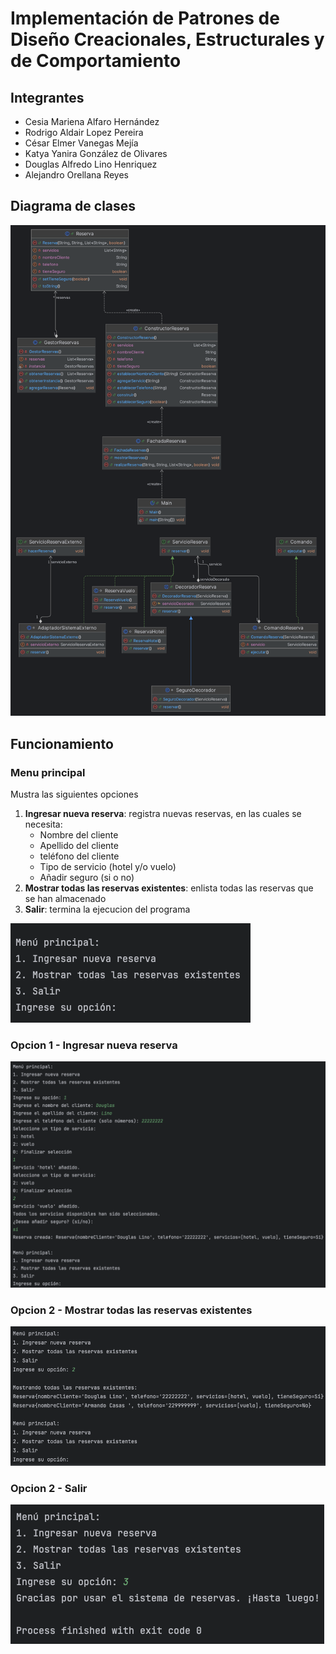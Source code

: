 # Implementación de Patrones de Diseño Creacionales, Estructurales y de Comportamiento

## Integrantes
* Cesia Mariena Alfaro Hernández
* Rodrigo Aldair Lopez Pereira
* César Elmer Vanegas Mejía
* Katya Yanira González de Olivares
* Douglas Alfredo Lino Henriquez
* Alejandro Orellana Reyes

## Diagrama de clases
![Descripción de la imagen](https://raw.githubusercontent.com/DouglasLino/KODIGO-BC-JAVA/refs/heads/main/2_modulo/sistema_reservas_linea/img/diagrama-clases.png)

## Funcionamiento

### Menu principal
Mustra las siguientes opciones
  1. **Ingresar nueva reserva**: registra nuevas reservas, en las cuales se necesita:
      * Nombre del cliente  
      * Apellido del cliente  
      * teléfono del cliente
      * Tipo de servicio (hotel y/o vuelo)
      * Añadir seguro (si o no)
  2. **Mostrar todas las reservas existentes**: enlista todas las reservas que se han almacenado
  3. **Salir**: termina la ejecucion del programa

![Descripción de la imagen](https://raw.githubusercontent.com/DouglasLino/KODIGO-BC-JAVA/refs/heads/main/2_modulo/sistema_reservas_linea/img/menu.png)

### Opcion 1 - Ingresar nueva reserva
![Descripción de la imagen](https://raw.githubusercontent.com/DouglasLino/KODIGO-BC-JAVA/refs/heads/main/2_modulo/sistema_reservas_linea/img/1.png)
### Opcion 2 - Mostrar todas las reservas existentes

![Descripción de la imagen](https://raw.githubusercontent.com/DouglasLino/KODIGO-BC-JAVA/refs/heads/main/2_modulo/sistema_reservas_linea/img/2.png)
### Opcion 2 - Salir

![Descripción de la imagen](https://raw.githubusercontent.com/DouglasLino/KODIGO-BC-JAVA/refs/heads/main/2_modulo/sistema_reservas_linea/img/3.png)